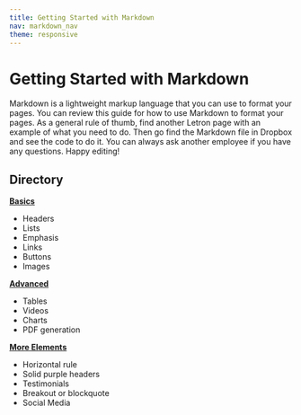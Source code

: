 ```yaml
---
title: Getting Started with Markdown
nav: markdown_nav
theme: responsive
---
```


# Getting Started with Markdown

Markdown is a lightweight markup language that you can use to format your pages. You can review this guide for how to use Markdown to format your pages. As a general rule of thumb, find another Letron page with an example of what you need to do. Then go find the Markdown file in Dropbox and see the code to do it. You can always ask another employee if you have any questions. Happy editing!

## Directory


[**Basics**](/markdown/basics)

* Headers
* Lists
* Emphasis
* Links
* Buttons
* Images

[**Advanced**](/markdown/advanced)

* Tables
* Videos
* Charts
* PDF generation

[**More Elements**](/markdown/more)

* Horizontal rule
* Solid purple headers
* Testimonials
* Breakout or blockquote
* Social Media

